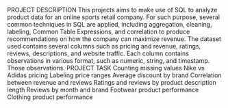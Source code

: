PROJECT DESCRIPTION
This projects aims to make use of SQL to analyze product data for an online sports retail company. For such purpose, several common techniques in SQL are applied, including aggregation, cleaning, labeling, Common Table Expressions, and correlation to produce recommendations on how the company can maximize revenue. The dataset used contains several columns such as pricing and revenue, ratings, reviews, descriptions, and website traffic. Each column contains observations in various format, such as numeric, string, and timestamp. Those observations.
PROJECT TASK
Counting missing values
Nike vs Adidas pricing
Labeling price ranges
Average discount by brand
Correlation between revenue and reviews
Ratings and reviews by product description length
Reviews by month and brand
Footwear product performance
Clothing product performance
